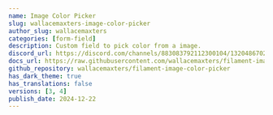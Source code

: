 ```yaml
---
name: Image Color Picker
slug: wallacemaxters-image-color-picker
author_slug: wallacemaxters
categories: [form-field]
description: Custom field to pick color from a image.
discord_url: https://discord.com/channels/883083792112300104/1320486702506315786
docs_url: https://raw.githubusercontent.com/wallacemaxters/filament-image-color-picker/refs/heads/master/README.md
github_repository: wallacemaxters/filament-image-color-picker
has_dark_theme: true
has_translations: false
versions: [3, 4]
publish_date: 2024-12-22
---
```

